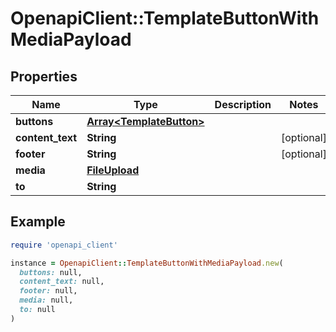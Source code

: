 # OpenapiClient::TemplateButtonWithMediaPayload

## Properties

| Name | Type | Description | Notes |
| ---- | ---- | ----------- | ----- |
| **buttons** | [**Array&lt;TemplateButton&gt;**](TemplateButton.md) |  |  |
| **content_text** | **String** |  | [optional] |
| **footer** | **String** |  | [optional] |
| **media** | [**FileUpload**](FileUpload.md) |  |  |
| **to** | **String** |  |  |

## Example

```ruby
require 'openapi_client'

instance = OpenapiClient::TemplateButtonWithMediaPayload.new(
  buttons: null,
  content_text: null,
  footer: null,
  media: null,
  to: null
)
```

